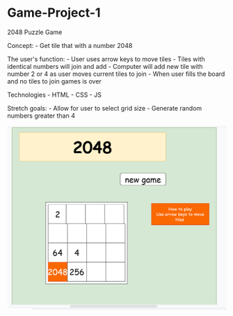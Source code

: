 # Game-Project-1

2048 Puzzle Game

Concept: 
    - Get tile that with a number 2048

The user's function:
    - User uses arrow keys to move tiles 
    - Tiles with identical numbers will join and add
    - Computer will add new tile with number 2 or 4 as user moves current tiles to join
    - When user fills the board and no tiles to join games is over

Technologies
    - HTML
    - CSS
    - JS

Stretch goals:
    - Allow for user to select grid size
    - Generate random numbers greater than 4

![alt+text](https://github.com/curiouslearner999/Game-Project-1/blob/main/img/2048game.png)